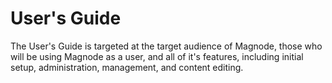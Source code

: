 # User's Guide
The User's Guide is targeted at the target audience of Magnode, those who will be using Magnode as a user, and all of it's features, including initial setup, administration, management, and content editing.
